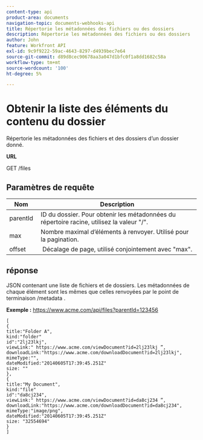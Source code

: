 ```yaml
---
content-type: api
product-area: documents
navigation-topic: documents-webhooks-api
title: Répertorie les métadonnées des fichiers ou des dossiers
description: Répertorie les métadonnées des fichiers ou des dossiers
author: John
feature: Workfront API
exl-id: 9c9f9222-59ac-4643-8297-d4939bec7e64
source-git-commit: d89d8cec90678aa3a047d1bfc0f1a8dd1682c58a
workflow-type: tm+mt
source-wordcount: '100'
ht-degree: 5%

---
```



# Obtenir la liste des éléments du contenu du dossier

Répertorie les métadonnées des fichiers et des dossiers d’un dossier donné.

**URL**

GET /files

## Paramètres de requête

| Nom  | Description |
|---|---|
| parentId  | ID du dossier. Pour obtenir les métadonnées du répertoire racine, utilisez la valeur &quot;/&quot;. |
| max  | Nombre maximal d’éléments à renvoyer. Utilisé pour la pagination. |
| offset  |  Décalage de page, utilisé conjointement avec &quot;max&quot;. |


## réponse

JSON contenant une liste de fichiers et de dossiers. Les métadonnées de chaque élément sont les mêmes que celles renvoyées par le point de terminaison /metadata .

**Exemple :** https://www.acme.com/api/files?parentId=123456

```
[ 
{
title:"Folder A",
kind:"folder"
id":"2lj23lkj",
viewLink:" https://www.acme.com/viewDocument?id=2lj23lkj ”,
downloadLink:"https://www.acme.com/downloadDocument?id=2lj23lkj",
mimeType:"",
dateModified:"2014­06­05T17:39:45.251Z"
size: ""
},
{
title:"My Document",
kind:"file"
id":"da8cj234",
viewLink:" https://www.acme.com/viewDocument?id=da8cj234 ”,
downloadLink:"https://www.acme.com/downloadDocument?id=da8cj234",
mimeType:"image/png",
dateModified:"2014­06­05T17:39:45.251Z"
size: "32554694"
}
]
```
